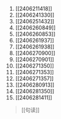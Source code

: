 1. [[2406211418]]
2. [[2406241330]]
3. [[2406251432]]
4. [[2406260849]]
5. [[2406260853]]
6. [[2406261937]]
7. [[2406261938]]
8. [[2406270900]]
9. [[2406270901]]
10. [[2406271350]]
11. [[2406271353]]
12. [[2406271357]]
13. [[2406280913]]
14. [[2406281350]]
15. [[2406281411]]

>[[句读]]